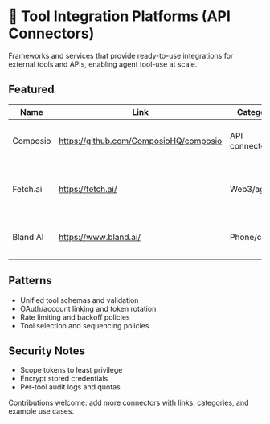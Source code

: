 # 🔧 Tool Integration Platforms (API Connectors)

Frameworks and services that provide ready-to-use integrations for external tools and APIs, enabling agent tool-use at scale.

## Featured

| Name | Link | Category | Highlights |
|------|------|----------|------------|
| Composio | https://github.com/ComposioHQ/composio | API connectors | 90+ integrations, OAuth, unified schema |
| Fetch.ai | https://fetch.ai/ | Web3/agents | Agent economy, marketplace, on-chain actions |
| Bland AI | https://www.bland.ai/ | Phone/call | Voice agents with programmable flows |

## Patterns
- Unified tool schemas and validation
- OAuth/account linking and token rotation
- Rate limiting and backoff policies
- Tool selection and sequencing policies

## Security Notes
- Scope tokens to least privilege
- Encrypt stored credentials
- Per-tool audit logs and quotas

Contributions welcome: add more connectors with links, categories, and example use cases.
